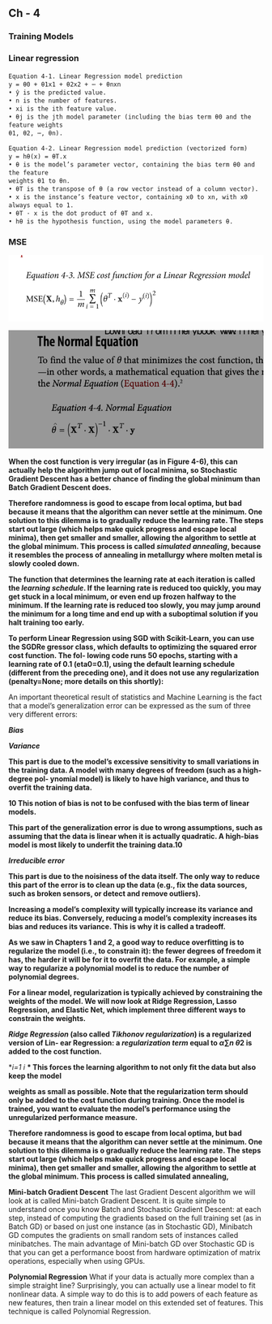 ## Ch - 4 
### Training Models

### Linear regression 
```
Equation 4-1. Linear Regression model prediction
y = θ0 + θ1x1 + θ2x2 + ⋯ + θnxn
• ŷ is the predicted value.
• n is the number of features.
• xi is the ith feature value.
• θj is the jth model parameter (including the bias term θ0 and the feature weights
θ1, θ2, ⋯, θn).

```

```
Equation 4-2. Linear Regression model prediction (vectorized form)
y = hθ(x) = θT.x
• θ is the model’s parameter vector, containing the bias term θ0 and the feature
weights θ1 to θn.
• θT is the transpose of θ (a row vector instead of a column vector).
• x is the instance’s feature vector, containing x0 to xn, with x0 always equal to 1.
• θT · x is the dot product of θT and x.
• hθ is the hypothesis function, using the model parameters θ.

```


### MSE

![mse equation](mse.png)



![mse equation](normal.png)



**When the cost function is very irregular (as in Figure 4-6), this can actually help the algorithm jump out of local minima, so Stochastic Gradient Descent has a better chance of finding the global minimum than Batch Gradient Descent does.**

**Therefore randomness is good to escape from local optima, but bad because it means that the algorithm can never settle at the minimum. One solution to this dilemma is to gradually reduce the learning rate. The steps start out large (which helps make quick progress and escape local minima), then get smaller and smaller, allowing the algorithm to settle at the global minimum. This process is called *simulated annealing*, because it resembles the process of annealing in metallurgy where molten metal is slowly cooled down.**

**The function that determines the learning rate at each iteration is called the *learning schedule*. If the learning rate is reduced too quickly, you may get stuck in a local minimum, or even end up frozen halfway to the minimum. If the learning rate is reduced too slowly, you may jump around the minimum for a long time and end up with a suboptimal solution if you halt training too early.**

**To perform Linear Regression using SGD with Scikit-Learn, you can use the SGDRe gressor class, which defaults to optimizing the squared error cost function. The fol‐ lowing code runs 50 epochs, starting with a learning rate of 0.1 (eta0=0.1), using the default learning schedule (different from the preceding one), and it does not use any regularization (penalty=None; more details on this shortly):**

An important theoretical result of statistics and Machine Learning is the fact that a model’s generalization error can be expressed as the sum of three very different errors:

***Bias***

***Variance***

**This part is due to the model’s excessive sensitivity to small variations in the training data. A model with many degrees of freedom (such as a high-degree pol‐ ynomial model) is likely to have high variance, and thus to overfit the training data.**

**10 This notion of bias is not to be confused with the bias term of linear models.**

**This part of the generalization error is due to wrong assumptions, such as assuming that the data is linear when it is actually quadratic. A high-bias model is most likely to underfit the training data.10**

***Irreducible error***

**This part is due to the noisiness of the data itself. The only way to reduce this part of the error is to clean up the data (e.g., fix the data sources, such as broken sensors, or detect and remove outliers).**

**Increasing a model’s complexity will typically increase its variance and reduce its bias. Conversely, reducing a model’s complexity increases its bias and reduces its variance. This is why it is called a tradeoff.**

**As we saw in Chapters 1 and 2, a good way to reduce overfitting is to regularize the model (i.e., to constrain it): the fewer degrees of freedom it has, the harder it will be for it to overfit the data. For example, a simple way to regularize a polynomial model is to reduce the number of polynomial degrees.**

**For a linear model, regularization is typically achieved by constraining the weights of the model. We will now look at Ridge Regression, Lasso Regression, and Elastic Net, which implement three different ways to constrain the weights.**

***Ridge Regression* (also called *Tikhonov regularization*) is a regularized version of Lin‐ ear Regression: a *regularization term* equal to *α*∑*n* *θ*2 is added to the cost function.**

***i*=1 *i**
**\* This forces the learning algorithm to not only fit the data but also keep the model**

**weights as small as possible. Note that the regularization term should only be added to the cost function during training. Once the model is trained, you want to evaluate the model’s performance using the unregularized performance measure.**

**Therefore randomness is good to escape from local optima, but bad because it means that the algorithm can never settle at the minimum. One solution to this dilemma is o gradually reduce the learning rate. The steps start out large (which helps make  quick progress and escape local minima), then get smaller and smaller, allowing the algorithm to settle at the global minimum. This process is called simulated annealing,**



**Mini-batch Gradient Descent**
The last Gradient Descent algorithm we will look at is called Mini-batch Gradient Descent. It is quite simple to understand once you know Batch and Stochastic Gradient Descent: at each step, instead of computing the gradients based on the full training set (as in Batch GD) or based on just one instance (as in Stochastic GD), Minibatch GD computes the gradients on small random sets of instances called minibatches. The main advantage of Mini-batch GD over Stochastic GD is that you can get a performance boost from hardware optimization of matrix operations, especially when using GPUs.

**Polynomial Regression**
What if your data is actually more complex than a simple straight line? Surprisingly, you can actually use a linear model to fit nonlinear data. A simple way to do this is to add powers of each feature as new features, then train a linear model on this extended set of features. This technique is called Polynomial Regression.







